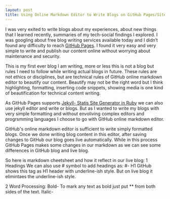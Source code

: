 ```yaml
---
layout: post
title: Using Online Markdown Editor to Write Blogs on GitHub Pages/Sites
---
```


I was very exited to write blogs about my experiences, about new things that I learned recently, summaries of my tech-social findings I explored. I was googling about free blog writing services available today and I didn’t found any difficulty to reach [GitHub Pages](https://pages.github.com). I found it very easy and very simple to write and publish our content online without worrying about maintenance and security.

This is my first ever blog I am writing, more or less this is not a blog but rules I need to follow while writing actual blogs in future. These rules are not ethics or disciplines, but are technical rules of GitHub online markdown editor to beautify our content. Beautify may not be the right word but I think highlighting, formatting, inserting code snippets, showing media is one kind of beautification for technical content writing.

As GitHub Pages supports [Jekyll- Statis Site Generator in Ruby](https://help.github.com/articles/using-jekyll-as-a-static-site-generator-with-github-pages/) we can also use jekyll editor and write or blogs. But as I wanted to write my blogs with very simple formatting and without envoliving complex editors and progrsmming languages I choose to go with GitHub online markdown editor.

GitHub's online markdown editor is sufficient to write simply formatted blogs. Once we done writing blog content in this editor, after saving changes to GitHub our blog goes live automatically. While in this process GitHub Pages makes some changes in our markdown as we can see some differences in GitHub blog and live blog.

So here is markdown cheetsheet and how it reflect in our live blog:
1 Headings
We can also use # symbol to add headings as:
#- H1
GitHub shows this tag as H1 header with underline-ish style. But on live blog it elimintaes the underline-ish style.

2 Word Processing:
Bold- To mark any text as bold just put ** from both sides of the text.
Italic-




